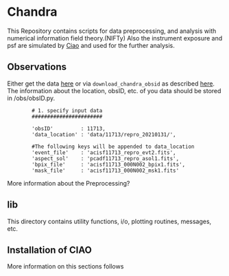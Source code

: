 # Chandra

This Repository contains scripts for data preprocessing, and analysis with numerical information field theory.(NIFTy)
Also the instrument exposure and psf are simulated by [Ciao](https://cxc.cfa.harvard.edu/ciao/) and used for the further analysis.

## Observations
Either get the data [here](https://cda.harvard.edu/chaser/) or via `download_chandra_obsid` as described [here](https://cxc.cfa.harvard.edu/ciao/threads/archivedownload/). The information about the location, obsID, etc. of you data should be stored in /obs/obsID.py.

            # 1. specify input data
            #######################

            'obsID'         : 11713,
            'data_location' : 'data/11713/repro_20210131/',
            
            #The following keys will be appended to data_location
            'event_file'    : 'acisf11713_repro_evt2.fits',
            'aspect_sol'    : 'pcadf11713_repro_asol1.fits',
            'bpix_file'     : 'acisf11713_000N002_bpix1.fits',
            'mask_file'     : 'acisf11713_000N002_msk1.fits'

More information about the Preprocessing?

## lib 
This directory contains utility functions, i/o, plotting routines, messages, etc.

## Installation of CIAO
More information on this sections follows

